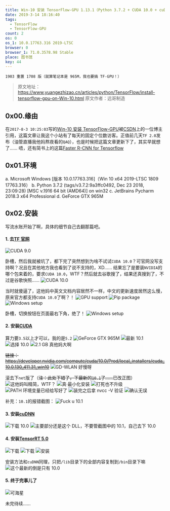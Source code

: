 ```yaml
---
title: Win-10 安装 TensorFlow-GPU 1.13.1（Python 3.7.2 + CUDA 10.0 + cuDNN 7.5.0 + TensorRT 5.0.4.3）
date: 2019-3-14 18:16:40
tags:
  - TensorFlow
  - TensorFlow-GPU
count: 2
os: 0
os_1: 10.0.17763.316 2019-LTSC
browser: 0
browser_1: 71.0.3578.98 Stable
place: 图书馆
key: 44
---
```

    1903 重置 1708 版（就算笔记本是 965M，我也要搞 TF-GPU！）
<!-- more -->
> 原文地址：https://www.yuangezhizao.cn/articles/python/TensorFlow/install-tensorflow-gpu-on-Win-10.html
  原文作者：远哥制造

## 0x00.缘由
在`2017-8-3 10:25:03`写的[Win-10 安装 TensorFlow-GPU](https://www.yuangezhizao.cn/articles/python/TensorFlow/install-tensorflow-gpu-on-Win-10.html)被[CSDN](https://blog.csdn.net/sinat_36458870/article/details/78783587)上的一位博主引用，这篇文章让我这个小站有了每天的固定个位数访客。正值前几天`TF 2.0`发布（油管直播我他妈熬夜看的`QAQ`），也是时候把这篇文章更新下了，其实早就想了……
唔，还有简书上的这篇[Faster R-CNN for Tensorflow](https://www.jianshu.com/p/08c1faa38358)

## 0x01.环境
a. Microsoft Windows [版本 10.0.17763.316]（Win 10 x64 2019-LTSC 1809 17763.316）
b. Python 3.7.2 (tags/v3.7.2:9a3ffc0492, Dec 23 2018, 23:09:28) [MSC v.1916 64 bit (AMD64)] on win32
c. JetBrains Pycharm 2018.3 x64 Professional
d. GeForce GTX 965M

## 0x02.安装
写流水账开始了啊，具体的细节自己去翻那篇吧。
#### 1. 去[TF 官网](https://www.tensorflow.org/install/gpu)
![CUDA 9.0](https://i1.yuangezhizao.cn/Win-10/20190314183605.jpg!webp)

卧槽，然后我就被坑了，都下完了突然想到为啥不试试`CUDA 10.0`？可官网没写支持啊？况且在其他地方我也看到了说不支持的，XD……
结果忘了是要装`NVIDIA`的哪个包来着的，要求`CUDA 10.0`，WTF？然后就去谷歌搜了，结果还真搜到了，不过是谷歌快照……
![CUDA 10.0](https://i1.yuangezhizao.cn/Win-10/20190314184040.jpg!webp)

当时就傻逼了，这他妈中英文文档内容居然不一样，中文的更新速度居然这么慢，原来官方都支持`CUDA 10.0`了啊？！
![GPU support](https://i1.yuangezhizao.cn/Win-10/20190314184305.jpg!webp)
![Pip package](https://i1.yuangezhizao.cn/Win-10/20190314184318.jpg!webp)
![Windows setup](https://i1.yuangezhizao.cn/Win-10/20190314184346.jpg!webp)

卧槽，切换按钮在页面最右下角，绝了！
![Windows setup](https://i1.yuangezhizao.cn/Win-10/20190314192253.jpg!webp)

#### 2. 安装[CUDA](https://developer.nvidia.com/cuda-downloads)
算力要`3.5`以上才可以，我的是`5.2`
![GeForce GTX 965M](https://i1.yuangezhizao.cn/Win-10/20190314192616.jpg!webp)
![最新 10.1](https://i1.yuangezhizao.cn/Win-10/20190314185122.jpg!webp)
![选择 10.0](https://i1.yuangezhizao.cn/Win-10/20190314185229.jpg!webp)
![2.1 GB 真他妈大啊](https://i1.yuangezhizao.cn/Win-10/20190314185318.jpg!webp)

~~链接：https://developer.nvidia.com/compute/cuda/10.0/Prod/local_installers/cuda_10.0.130_411.31_win10~~
![GD-WLAN 好慢呀](https://i1.yuangezhizao.cn/Win-10/20190314190055.jpg!webp)

滚去下`net`版了（~~注：此处下错了，下最新的`10.1`了……~~已改正图）
![这他妈叫精简，WTF？](https://i1.yuangezhizao.cn/Win-10/20191007201921.jpg!webp)
![真·最小化安装](https://i1.yuangezhizao.cn/Win-10/20191007202253.jpg!webp)
![打死也不升级](https://i1.yuangezhizao.cn/Win-10/20191007202344.jpg!webp)
![PATH 环境变量已经给写好了](https://i1.yuangezhizao.cn/Win-10/20190314204638.jpg!webp)
![装完之后拿 nvcc -V 验证](https://i1.yuangezhizao.cn/Win-10/20190314185821.jpg!webp)
![确认无误](https://i1.yuangezhizao.cn/Win-10/20190314231151.jpg!webp)

补充：`10.1`的报错截图：
![Fuck u 10.1](https://i1.yuangezhizao.cn/Win-10/20190314214628.jpg!webp)

#### 3. 安装[cuDNN](https://developer.nvidia.com/cudnn)
![下载 10.0](https://i1.yuangezhizao.cn/Win-10/20190314203508.jpg!webp)
![主要部分还是这个 DLL，不要管截图中的 10.1，自己去下 10.0](https://i1.yuangezhizao.cn/Win-10/20190314210804.jpg!webp)

#### 4. 安装[TensorRT 5.0](https://developer.nvidia.com/tensorrt)
![下载](https://i1.yuangezhizao.cn/Win-10/20190314211033.jpg!webp)
![下载](https://i1.yuangezhizao.cn/Win-10/20190314211717.jpg!webp)
![安装](https://i1.yuangezhizao.cn/Win-10/20190314211329.jpg!webp)

安装方法和`cuDNN`同理，只把`/lib`目录下的全部内容复制到`/bin`目录下嘛
![这个最新的倒是只有 10.0](https://i1.yuangezhizao.cn/Win-10/20190314211934.jpg!webp)

#### 5. 终于完事儿了
![可海星](https://i1.yuangezhizao.cn/Win-10/20190314225747.jpg!webp)

未完待续……